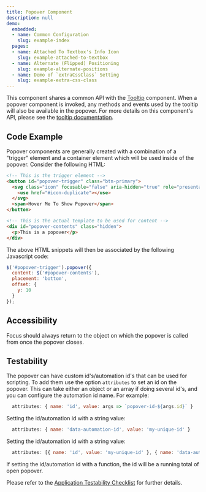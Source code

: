 ```yaml
---
title: Popover Component
description: null
demo:
  embedded:
  - name: Common Configuration
    slug: example-index
  pages:
  - name: Attached To Textbox's Info Icon
    slug: example-attached-to-textbox
  - name: Alternate (Flipped) Positioning
    slug: example-alternate-positions
  - name: Demo of `extraCssClass` Setting
    slug: example-extra-css-class
---
```


This component shares a common API with the [Tooltip](./tooltip) component. When a popover component is invoked, any methods and events used by the tooltip will also be available in the popover. For more details on this component's API, please see the [tooltip documentation](./tooltip).

## Code Example

Popover components are generally created with a combination of a "trigger" element and a container element which will be used inside of the popover.  Consider the following HTML:

```html
<!-- This is the trigger element -->
<button id="popover-trigger" class="btn-primary">
  <svg class="icon" focusable="false" aria-hidden="true" role="presentation">
    <use href="#icon-duplicate"></use>
  </svg>
  <span>Hover Me To Show Popover</span>
</button>

<!-- This is the actual template to be used for content -->
<div id="popover-contents" class="hidden">
  <p>This is a popover</p>
</div>

```

The above HTML snippets will then be associated by the following Javascript code:

```javascript
$('#popover-trigger').popover({
  content: $('#popover-contents'),
  placement: 'bottom',
  offset: {
    y: 10
  }
});
```

## Accessibility

Focus should always return to the object on which the popover is called from once the popover closes.

## Testability

The popover can have custom id's/automation id's that can be used for scripting. To add them use the option `attributes` to set an id on the popover. This can take either an object or an array if doing several id's, and you can configure the automation id name. For example:

```js
  attributes: { name: 'id', value: args => `popover-id-${args.id}` }
```

Setting the id/automation id with a string value:

```js
  attributes: { name: 'data-automation-id', value: 'my-unique-id' }
```

Setting the id/automation id with a string value:

```js
  attributes: [{ name: 'id', value: 'my-unique-id' }, { name: 'data-automation-id', value: 'my-unique-id' }]
```

If setting the id/automation id with a function, the id will be a running total of open popover.

Please refer to the [Application Testability Checklist](https://design.infor.com/resources/application-testability-checklist) for further details.
